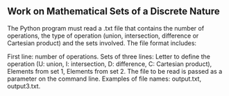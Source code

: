 ## Work on Mathematical Sets of a Discrete Nature


The Python program must read a .txt file that contains the number of operations, the type of operation (union, intersection, difference or Cartesian product) and the sets involved. 
The file format includes:

First line: number of operations.
Sets of three lines:
Letter to define the operation (U: union, I: intersection, D: difference, C: Cartesian product),
Elements from set 1,
Elements from set 2.
The file to be read is passed as a parameter on the command line. Examples of file names: output.txt, output3.txt.







